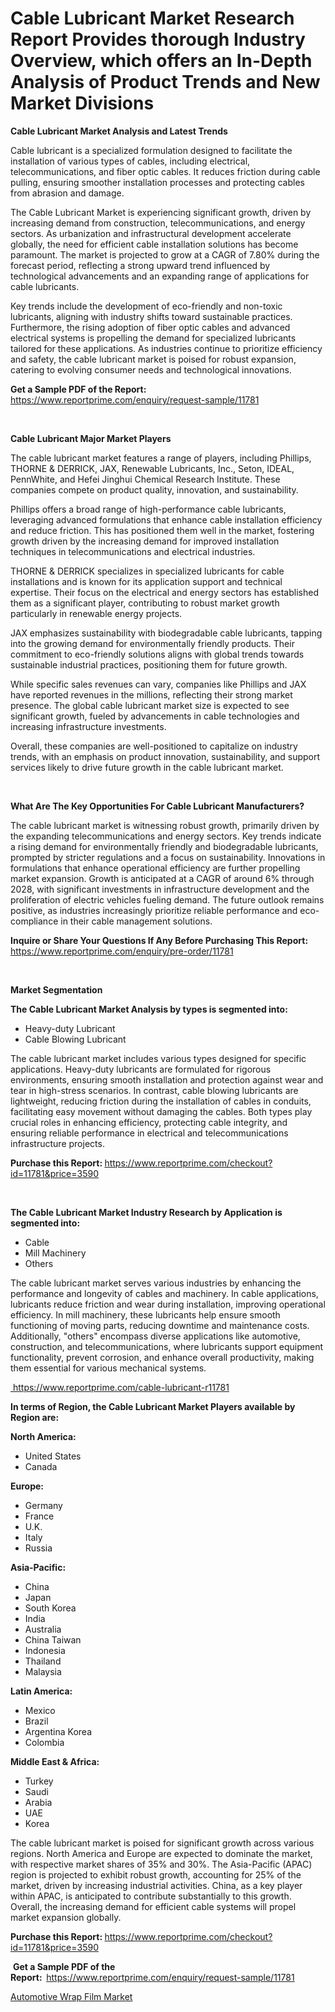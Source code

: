 <p><h1>Cable Lubricant Market Research Report Provides thorough Industry Overview, which offers an In-Depth Analysis of Product Trends and New Market Divisions</h1></p><p><strong>Cable Lubricant Market Analysis and Latest Trends</strong></p>
<p><p>Cable lubricant is a specialized formulation designed to facilitate the installation of various types of cables, including electrical, telecommunications, and fiber optic cables. It reduces friction during cable pulling, ensuring smoother installation processes and protecting cables from abrasion and damage. </p><p>The Cable Lubricant Market is experiencing significant growth, driven by increasing demand from construction, telecommunications, and energy sectors. As urbanization and infrastructural development accelerate globally, the need for efficient cable installation solutions has become paramount. The market is projected to grow at a CAGR of 7.80% during the forecast period, reflecting a strong upward trend influenced by technological advancements and an expanding range of applications for cable lubricants. </p><p>Key trends include the development of eco-friendly and non-toxic lubricants, aligning with industry shifts toward sustainable practices. Furthermore, the rising adoption of fiber optic cables and advanced electrical systems is propelling the demand for specialized lubricants tailored for these applications. As industries continue to prioritize efficiency and safety, the cable lubricant market is poised for robust expansion, catering to evolving consumer needs and technological innovations.</p></p>
<p><strong>Get a Sample PDF of the Report:&nbsp;</strong> <a href="https://www.reportprime.com/enquiry/request-sample/11781?utm_campaign=3094&utm_medium=2&utm_source=Github&utm_content=ia&utm_term=17032025&utm_id=cable-lubricant">https://www.reportprime.com/enquiry/request-sample/11781</a></p>
<p>&nbsp;</p>
<p><strong>Cable Lubricant Major Market Players</strong></p>
<p><p>The cable lubricant market features a range of players, including Phillips, THORNE & DERRICK, JAX, Renewable Lubricants, Inc., Seton, IDEAL, PennWhite, and Hefei Jinghui Chemical Research Institute. These companies compete on product quality, innovation, and sustainability.</p><p>Phillips offers a broad range of high-performance cable lubricants, leveraging advanced formulations that enhance cable installation efficiency and reduce friction. This has positioned them well in the market, fostering growth driven by the increasing demand for improved installation techniques in telecommunications and electrical industries.</p><p>THORNE & DERRICK specializes in specialized lubricants for cable installations and is known for its application support and technical expertise. Their focus on the electrical and energy sectors has established them as a significant player, contributing to robust market growth particularly in renewable energy projects.</p><p>JAX emphasizes sustainability with biodegradable cable lubricants, tapping into the growing demand for environmentally friendly products. Their commitment to eco-friendly solutions aligns with global trends towards sustainable industrial practices, positioning them for future growth.</p><p>While specific sales revenues can vary, companies like Phillips and JAX have reported revenues in the millions, reflecting their strong market presence. The global cable lubricant market size is expected to see significant growth, fueled by advancements in cable technologies and increasing infrastructure investments.</p><p>Overall, these companies are well-positioned to capitalize on industry trends, with an emphasis on product innovation, sustainability, and support services likely to drive future growth in the cable lubricant market.</p></p>
<p>&nbsp;</p>
<p><strong>What Are The Key Opportunities For Cable Lubricant Manufacturers?</strong></p>
<p><p>The cable lubricant market is witnessing robust growth, primarily driven by the expanding telecommunications and energy sectors. Key trends indicate a rising demand for environmentally friendly and biodegradable lubricants, prompted by stricter regulations and a focus on sustainability. Innovations in formulations that enhance operational efficiency are further propelling market expansion. Growth is anticipated at a CAGR of around 6% through 2028, with significant investments in infrastructure development and the proliferation of electric vehicles fueling demand. The future outlook remains positive, as industries increasingly prioritize reliable performance and eco-compliance in their cable management solutions.</p></p>
<p><strong>Inquire or Share Your Questions If Any Before Purchasing This Report:</strong> <a href="https://www.reportprime.com/enquiry/pre-order/11781?utm_campaign=3094&utm_medium=2&utm_source=Github&utm_content=ia&utm_term=17032025&utm_id=cable-lubricant">https://www.reportprime.com/enquiry/pre-order/11781</a></p>
<p>&nbsp;</p>
<p><strong>Market Segmentation</strong></p>
<p><strong>The Cable Lubricant Market Analysis by types is segmented into:</strong></p>
<p><ul><li>Heavy-duty Lubricant</li><li>Cable Blowing Lubricant</li></ul></p>
<p><p>The cable lubricant market includes various types designed for specific applications. Heavy-duty lubricants are formulated for rigorous environments, ensuring smooth installation and protection against wear and tear in high-stress scenarios. In contrast, cable blowing lubricants are lightweight, reducing friction during the installation of cables in conduits, facilitating easy movement without damaging the cables. Both types play crucial roles in enhancing efficiency, protecting cable integrity, and ensuring reliable performance in electrical and telecommunications infrastructure projects.</p></p>
<p><strong>Purchase this Report:&nbsp;</strong><a href="https://www.reportprime.com/checkout?id=11781&price=3590&utm_campaign=3094&utm_medium=2&utm_source=Github&utm_content=ia&utm_term=17032025&utm_id=cable-lubricant">https://www.reportprime.com/checkout?id=11781&price=3590</a></p>
<p>&nbsp;</p>
<p><strong>The Cable Lubricant Market Industry Research by Application is segmented into:</strong></p>
<p><ul><li>Cable</li><li>Mill Machinery</li><li>Others</li></ul></p>
<p><p>The cable lubricant market serves various industries by enhancing the performance and longevity of cables and machinery. In cable applications, lubricants reduce friction and wear during installation, improving operational efficiency. In mill machinery, these lubricants help ensure smooth functioning of moving parts, reducing downtime and maintenance costs. Additionally, "others" encompass diverse applications like automotive, construction, and telecommunications, where lubricants support equipment functionality, prevent corrosion, and enhance overall productivity, making them essential for various mechanical systems.</p></p>
<p><a href="https://www.reportprime.com/cable-lubricant-r11781?utm_campaign=3094&utm_medium=2&utm_source=Github&utm_content=ia&utm_term=17032025&utm_id=cable-lubricant">&nbsp;https://www.reportprime.com/cable-lubricant-r11781</a></p>
<p><strong>In terms of Region, the Cable Lubricant Market Players available by Region are:</strong></p>
<p>
    <p> <strong> North America: </strong>
        <ul>
            <li>United States</li>
            <li>Canada</li>
        </ul>
        </p> 
    <p> <strong> Europe: </strong>
        <ul>
            <li>Germany</li>
            <li>France</li>
            <li>U.K.</li>
            <li>Italy</li>
            <li>Russia</li>
        </ul>
        </p> 
    <p> <strong> Asia-Pacific: </strong>
        <ul>
            <li>China</li>
            <li>Japan</li>
            <li>South Korea</li>
            <li>India</li>
            <li>Australia</li>
            <li>China Taiwan</li>
            <li>Indonesia</li>
            <li>Thailand</li>
            <li>Malaysia</li>
        </ul>
        </p> 
    <p> <strong> Latin America: </strong>
        <ul>
            <li>Mexico</li>
            <li>Brazil</li>
            <li>Argentina Korea</li>
            <li>Colombia</li>
        </ul>
        </p> 
    <p> <strong> Middle East & Africa: </strong>
        <ul>
            <li>Turkey</li>
            <li>Saudi</li>
            <li>Arabia</li>
            <li>UAE</li>
            <li>Korea</li>
        </ul>
    </p>
    </p>
<p><p>The cable lubricant market is poised for significant growth across various regions. North America and Europe are expected to dominate the market, with respective market shares of 35% and 30%. The Asia-Pacific (APAC) region is projected to exhibit robust growth, accounting for 25% of the market, driven by increasing industrial activities. China, as a key player within APAC, is anticipated to contribute substantially to this growth. Overall, the increasing demand for efficient cable systems will propel market expansion globally.</p></p>
<p><strong>Purchase this Report: </strong><a href="https://www.reportprime.com/checkout?id=11781&price=3590&utm_campaign=3094&utm_medium=2&utm_source=Github&utm_content=ia&utm_term=17032025&utm_id=cable-lubricant">https://www.reportprime.com/checkout?id=11781&price=3590</a></p>
<p>&nbsp;<strong>Get a Sample PDF of the Report:&nbsp;&nbsp;</strong><a href="https://www.reportprime.com/enquiry/request-sample/11781?utm_campaign=3094&utm_medium=2&utm_source=Github&utm_content=ia&utm_term=17032025&utm_id=cable-lubricant">https://www.reportprime.com/enquiry/request-sample/11781</a></p>
<p><strong></strong></p>
<p><p><a href="https://github.com/guinoopandam/Market-Research-Report-List-1/blob/main/automotive-wrap-film-market.md?utm_campaign=3094&utm_medium=2&utm_source=Github&utm_content=ia&utm_term=17032025&utm_id=cable-lubricant">Automotive Wrap Film Market</a></p></p>